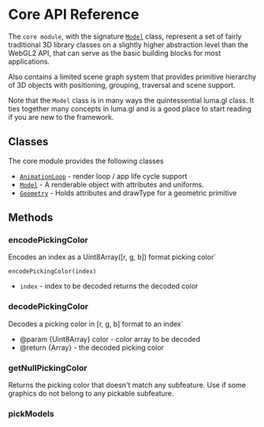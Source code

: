 # Core API Reference

The `core module`, with the signature [`Model`](/docs/api-reference/core/model.md) class, represent a set of fairly traditional 3D library classes on a slightly higher abstraction level than the WebGL2 API, that can serve as the basic building blocks for most applications.

Also contains a limited scene graph system that provides primitive hierarchy of 3D objects with positioning, grouping, traversal and scene support.

Note that the `Model` class is in many ways the quintessential luma.gl class. It ties together many concepts in luma.gl and is a good place to start reading if you are new to the framework.


## Classes

The core module provides the following classes

* [`AnimationLoop`](/docs/api-reference/core/animation-loop.md) - render loop / app life cycle support
* [`Model`](/docs/api-reference/core/model.md) - A renderable object with attributes and uniforms.
* [`Geometry`](/docs/api-reference/core/geometry.md) - Holds attributes and drawType for a geometric primitive

## Methods

### encodePickingColor

Encodes an index as a Uint8Array([r, g, b]) format picking color`

`encodePickingColor(index)`

* `index` - index to be decoded
returns the decoded color


### decodePickingColor

Decodes a picking color in [r, g, b] format to an index`

 * @param {Uint8Array} color - color array to be decoded
 * @return {Array} - the decoded picking color


### getNullPickingColor

Returns the picking color that doesn't match any subfeature. Use if some graphics do not belong to any pickable subfeature.


### pickModels
